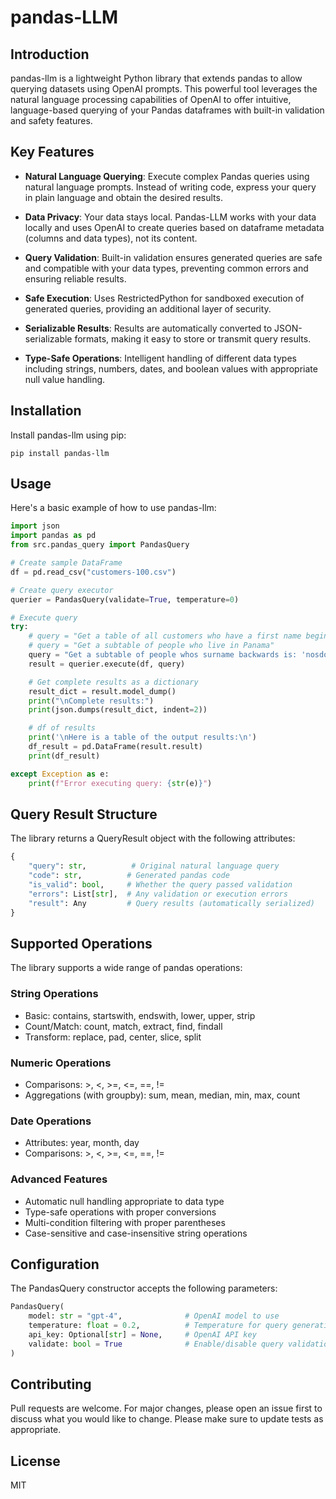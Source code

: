 # pandas-LLM

## Introduction
pandas-llm is a lightweight Python library that extends pandas to allow querying datasets using OpenAI prompts. This powerful tool leverages the natural language processing capabilities of OpenAI to offer intuitive, language-based querying of your Pandas dataframes with built-in validation and safety features.

## Key Features
- **Natural Language Querying**: Execute complex Pandas queries using natural language prompts. Instead of writing code, express your query in plain language and obtain the desired results.

- **Data Privacy**: Your data stays local. Pandas-LLM works with your data locally and uses OpenAI to create queries based on dataframe metadata (columns and data types), not its content.

- **Query Validation**: Built-in validation ensures generated queries are safe and compatible with your data types, preventing common errors and ensuring reliable results.

- **Safe Execution**: Uses RestrictedPython for sandboxed execution of generated queries, providing an additional layer of security.

- **Serializable Results**: Results are automatically converted to JSON-serializable formats, making it easy to store or transmit query results.

- **Type-Safe Operations**: Intelligent handling of different data types including strings, numbers, dates, and boolean values with appropriate null value handling.

## Installation

Install pandas-llm using pip:

```shell
pip install pandas-llm
```

## Usage
Here's a basic example of how to use pandas-llm:

```python
import json
import pandas as pd
from src.pandas_query import PandasQuery

# Create sample DataFrame
df = pd.read_csv("customers-100.csv")

# Create query executor
querier = PandasQuery(validate=True, temperature=0)

# Execute query
try:
    # query = "Get a table of all customers who have a first name beginning with 'D' and who live in a city with exactly two e's in it?"
    # query = "Get a subtable of people who live in Panama"
    query = "Get a subtable of people whos surname backwards is: 'nosdodn' or 'atam'"
    result = querier.execute(df, query)

    # Get complete results as a dictionary
    result_dict = result.model_dump()
    print("\nComplete results:")
    print(json.dumps(result_dict, indent=2))

    # df of results
    print('\nHere is a table of the output results:\n')
    df_result = pd.DataFrame(result.result)
    print(df_result)

except Exception as e:
    print(f"Error executing query: {str(e)}")
```

## Query Result Structure
The library returns a QueryResult object with the following attributes:

```python
{
    "query": str,          # Original natural language query
    "code": str,          # Generated pandas code
    "is_valid": bool,     # Whether the query passed validation
    "errors": List[str],  # Any validation or execution errors
    "result": Any         # Query results (automatically serialized)
}
```

## Supported Operations
The library supports a wide range of pandas operations:

### String Operations
- Basic: contains, startswith, endswith, lower, upper, strip
- Count/Match: count, match, extract, find, findall
- Transform: replace, pad, center, slice, split

### Numeric Operations
- Comparisons: >, <, >=, <=, ==, !=
- Aggregations (with groupby): sum, mean, median, min, max, count

### Date Operations
- Attributes: year, month, day
- Comparisons: >, <, >=, <=, ==, !=

### Advanced Features
- Automatic null handling appropriate to data type
- Type-safe operations with proper conversions
- Multi-condition filtering with proper parentheses
- Case-sensitive and case-insensitive string operations

## Configuration
The PandasQuery constructor accepts the following parameters:

```python
PandasQuery(
    model: str = "gpt-4",              # OpenAI model to use
    temperature: float = 0.2,          # Temperature for query generation
    api_key: Optional[str] = None,     # OpenAI API key
    validate: bool = True              # Enable/disable query validation
)
```

## Contributing
Pull requests are welcome. For major changes, please open an issue first to discuss what you would like to change. Please make sure to update tests as appropriate.

## License
MIT